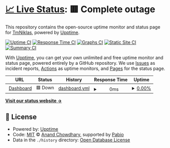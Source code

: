 # [📈 Live Status](https://TmNiklas.github.io/upptime): <!--live status--> **🟥 Complete outage**

This repository contains the open-source uptime monitor and status page for [TmNiklas](https://TmNiklas.github.io/upptime), powered by [Upptime](https://github.com/upptime/upptime).

[![Uptime CI](https://github.com/TmNiklas/upptime/workflows/Uptime%20CI/badge.svg)](https://github.com/TmNiklas/upptime/actions?query=workflow%3A%22Uptime+CI%22)
[![Response Time CI](https://github.com/TmNiklas/upptime/workflows/Response%20Time%20CI/badge.svg)](https://github.com/TmNiklas/upptime/actions?query=workflow%3A%22Response+Time+CI%22)
[![Graphs CI](https://github.com/TmNiklas/upptime/workflows/Graphs%20CI/badge.svg)](https://github.com/TmNiklas/upptime/actions?query=workflow%3A%22Graphs+CI%22)
[![Static Site CI](https://github.com/TmNiklas/upptime/workflows/Static%20Site%20CI/badge.svg)](https://github.com/TmNiklas/upptime/actions?query=workflow%3A%22Static+Site+CI%22)
[![Summary CI](https://github.com/TmNiklas/upptime/workflows/Summary%20CI/badge.svg)](https://github.com/TmNiklas/upptime/actions?query=workflow%3A%22Summary+CI%22)

With [Upptime](https://upptime.js.org), you can get your own unlimited and free uptime monitor and status page, powered entirely by a GitHub repository. We use [Issues](https://github.com/TmNiklas/upptime/issues) as incident reports, [Actions](https://github.com/TmNiklas/upptime/actions) as uptime monitors, and [Pages](https://TmNiklas.github.io/upptime) for the status page.

<!--start: status pages-->
<!-- This summary is generated by Upptime (https://github.com/upptime/upptime) -->
<!-- Do not edit this manually, your changes will be overwritten -->
<!-- prettier-ignore -->
| URL | Status | History | Response Time | Uptime |
| --- | ------ | ------- | ------------- | ------ |
| <img alt="" src="https://icons.duckduckgo.com/ip3/ctrl.welser-it.de.ico" height="13"> [Dashboard](https://ctrl.welser-it.de) | 🟥 Down | [dashboard.yml](https://github.com/TmNiklas/upptime/commits/HEAD/history/dashboard.yml) | <details><summary><img alt="Response time graph" src="./graphs/dashboard/response-time-week.png" height="20"> 0ms</summary><br><a href="https://TmNiklas.github.io/upptime/history/dashboard"><img alt="Response time 545" src="https://img.shields.io/endpoint?url=https%3A%2F%2Fraw.githubusercontent.com%2FTmNiklas%2Fupptime%2FHEAD%2Fapi%2Fdashboard%2Fresponse-time.json"></a><br><a href="https://TmNiklas.github.io/upptime/history/dashboard"><img alt="24-hour response time 0" src="https://img.shields.io/endpoint?url=https%3A%2F%2Fraw.githubusercontent.com%2FTmNiklas%2Fupptime%2FHEAD%2Fapi%2Fdashboard%2Fresponse-time-day.json"></a><br><a href="https://TmNiklas.github.io/upptime/history/dashboard"><img alt="7-day response time 0" src="https://img.shields.io/endpoint?url=https%3A%2F%2Fraw.githubusercontent.com%2FTmNiklas%2Fupptime%2FHEAD%2Fapi%2Fdashboard%2Fresponse-time-week.json"></a><br><a href="https://TmNiklas.github.io/upptime/history/dashboard"><img alt="30-day response time 0" src="https://img.shields.io/endpoint?url=https%3A%2F%2Fraw.githubusercontent.com%2FTmNiklas%2Fupptime%2FHEAD%2Fapi%2Fdashboard%2Fresponse-time-month.json"></a><br><a href="https://TmNiklas.github.io/upptime/history/dashboard"><img alt="1-year response time 545" src="https://img.shields.io/endpoint?url=https%3A%2F%2Fraw.githubusercontent.com%2FTmNiklas%2Fupptime%2FHEAD%2Fapi%2Fdashboard%2Fresponse-time-year.json"></a></details> | <details><summary><a href="https://TmNiklas.github.io/upptime/history/dashboard">0.00%</a></summary><a href="https://TmNiklas.github.io/upptime/history/dashboard"><img alt="All-time uptime 3.01%" src="https://img.shields.io/endpoint?url=https%3A%2F%2Fraw.githubusercontent.com%2FTmNiklas%2Fupptime%2FHEAD%2Fapi%2Fdashboard%2Fuptime.json"></a><br><a href="https://TmNiklas.github.io/upptime/history/dashboard"><img alt="24-hour uptime 0.00%" src="https://img.shields.io/endpoint?url=https%3A%2F%2Fraw.githubusercontent.com%2FTmNiklas%2Fupptime%2FHEAD%2Fapi%2Fdashboard%2Fuptime-day.json"></a><br><a href="https://TmNiklas.github.io/upptime/history/dashboard"><img alt="7-day uptime 0.00%" src="https://img.shields.io/endpoint?url=https%3A%2F%2Fraw.githubusercontent.com%2FTmNiklas%2Fupptime%2FHEAD%2Fapi%2Fdashboard%2Fuptime-week.json"></a><br><a href="https://TmNiklas.github.io/upptime/history/dashboard"><img alt="30-day uptime 1.38%" src="https://img.shields.io/endpoint?url=https%3A%2F%2Fraw.githubusercontent.com%2FTmNiklas%2Fupptime%2FHEAD%2Fapi%2Fdashboard%2Fuptime-month.json"></a><br><a href="https://TmNiklas.github.io/upptime/history/dashboard"><img alt="1-year uptime 3.01%" src="https://img.shields.io/endpoint?url=https%3A%2F%2Fraw.githubusercontent.com%2FTmNiklas%2Fupptime%2FHEAD%2Fapi%2Fdashboard%2Fuptime-year.json"></a></details>

<!--end: status pages-->

[**Visit our status website →**](https://TmNiklas.github.io/upptime)

## 📄 License

- Powered by: [Upptime](https://github.com/upptime/upptime)
- Code: [MIT](./LICENSE) © [Anand Chowdhary](https://anandchowdhary.com), supported by [Pabio](https://pabio.com)
- Data in the `./history` directory: [Open Database License](https://opendatacommons.org/licenses/odbl/1-0/)
